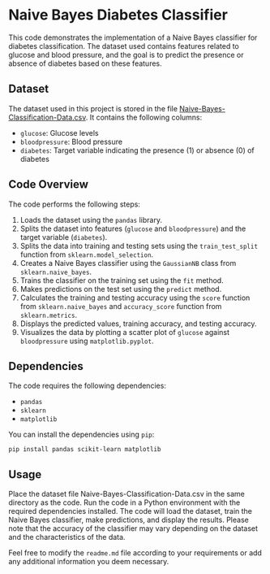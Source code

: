 # Naive Bayes Diabetes Classifier

This code demonstrates the implementation of a Naive Bayes classifier for diabetes classification. The dataset used contains features related to glucose and blood pressure, and the goal is to predict the presence or absence of diabetes based on these features.

## Dataset

The dataset used in this project is stored in the file [Naive-Bayes-Classification-Data.csv](link/to/dataset/Naive-Bayes-Classification-Data.csv). It contains the following columns:

- `glucose`: Glucose levels
- `bloodpressure`: Blood pressure
- `diabetes`: Target variable indicating the presence (1) or absence (0) of diabetes


## Code Overview

The code performs the following steps:

1. Loads the dataset using the `pandas` library.
2. Splits the dataset into features (`glucose` and `bloodpressure`) and the target variable (`diabetes`).
3. Splits the data into training and testing sets using the `train_test_split` function from `sklearn.model_selection`.
4. Creates a Naive Bayes classifier using the `GaussianNB` class from `sklearn.naive_bayes`.
5. Trains the classifier on the training set using the `fit` method.
6. Makes predictions on the test set using the `predict` method.
7. Calculates the training and testing accuracy using the `score` function from `sklearn.naive_bayes` and `accuracy_score` function from `sklearn.metrics`.
8. Displays the predicted values, training accuracy, and testing accuracy.
9. Visualizes the data by plotting a scatter plot of `glucose` against `bloodpressure` using `matplotlib.pyplot`.

## Dependencies

The code requires the following dependencies:

- `pandas`
- `sklearn`
- `matplotlib`

You can install the dependencies using `pip`:

```shell
pip install pandas scikit-learn matplotlib

```

## Usage
Place the dataset file Naive-Bayes-Classification-Data.csv in the same directory as the code.
Run the code in a Python environment with the required dependencies installed.
The code will load the dataset, train the Naive Bayes classifier, make predictions, and display the results.
Please note that the accuracy of the classifier may vary depending on the dataset and the characteristics of the data.


Feel free to modify the `readme.md` file according to your requirements or add any additional information you deem necessary.
